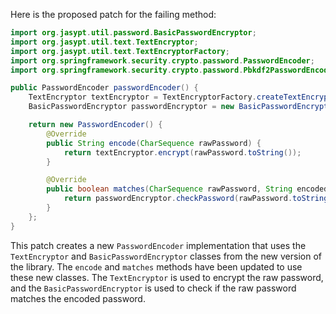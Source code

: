 Here is the proposed patch for the failing method:

```java
import org.jasypt.util.password.BasicPasswordEncryptor;
import org.jasypt.util.text.TextEncryptor;
import org.jasypt.util.text.TextEncryptorFactory;
import org.springframework.security.crypto.password.PasswordEncoder;
import org.springframework.security.crypto.password.Pbkdf2PasswordEncoder;

public PasswordEncoder passwordEncoder() {
    TextEncryptor textEncryptor = TextEncryptorFactory.createTextEncryptor();
    BasicPasswordEncryptor passwordEncryptor = new BasicPasswordEncryptor();

    return new PasswordEncoder() {
        @Override
        public String encode(CharSequence rawPassword) {
            return textEncryptor.encrypt(rawPassword.toString());
        }

        @Override
        public boolean matches(CharSequence rawPassword, String encodedPassword) {
            return passwordEncryptor.checkPassword(rawPassword.toString(), encodedPassword);
        }
    };
}
```
This patch creates a new `PasswordEncoder` implementation that uses the `TextEncryptor` and `BasicPasswordEncryptor` classes from the new version of the library. The `encode` and `matches` methods have been updated to use these new classes. The `TextEncryptor` is used to encrypt the raw password, and the `BasicPasswordEncryptor` is used to check if the raw password matches the encoded password.